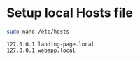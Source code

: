 # Setup local Hosts file

```bash
sudo nano /etc/hosts
```

```
127.0.0.1 landing-page.local
127.0.0.1 webapp.local
```